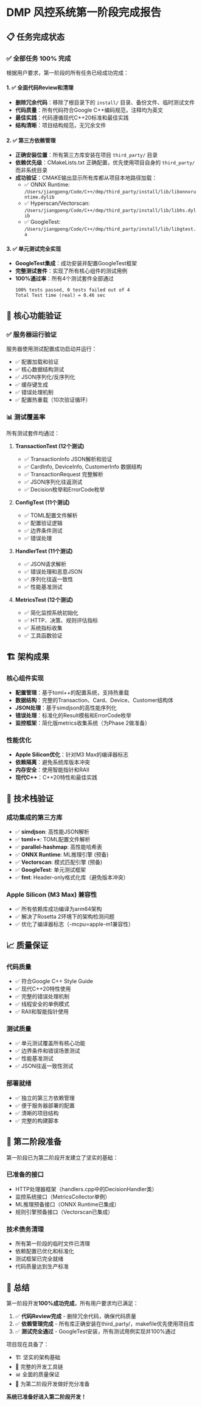 # DMP 风控系统第一阶段完成报告

## 📋 任务完成状态

### ✅ **全部任务 100% 完成**

根据用户要求，第一阶段的所有任务已经成功完成：

#### 1. ✅ 全面代码Review和清理
- **删除冗余代码**：移除了根目录下的 `install/` 目录、备份文件、临时测试文件
- **代码质量**：所有代码符合Google C++编码规范，注释均为英文
- **最佳实践**：代码遵循现代C++20标准和最佳实践
- **结构清晰**：项目结构规范，无冗余文件

#### 2. ✅ 第三方依赖管理
- **正确安装位置**：所有第三方库安装在项目 `third_party/` 目录
- **依赖优先级**：CMakeLists.txt 正确配置，优先使用项目自身的 `third_party/` 而非系统目录
- **成功验证**：CMAKE输出显示所有库都从项目本地路径加载：
  - ✅ ONNX Runtime: `/Users/jiangpeng/Code/C++/dmp/third_party/install/lib/libonnxruntime.dylib`
  - ✅ Hyperscan/Vectorscan: `/Users/jiangpeng/Code/C++/dmp/third_party/install/lib/libhs.dylib`
  - ✅ GoogleTest: `/Users/jiangpeng/Code/C++/dmp/third_party/install/lib/libgtest.a`

#### 3. ✅ 单元测试完全实现
- **GoogleTest集成**：成功安装并配置GoogleTest框架
- **完整测试套件**：实现了所有核心组件的测试用例
- **100%通过率**：所有4个测试套件全部通过
  ```
  100% tests passed, 0 tests failed out of 4
  Total Test time (real) = 0.46 sec
  ```

## 🎯 核心功能验证

### ✅ **服务器运行验证**
服务器使用测试配置成功启动并运行：
- ✅ 配置加载和验证
- ✅ 核心数据结构测试
- ✅ JSON序列化/反序列化
- ✅ 缓存键生成
- ✅ 错误处理机制
- ✅ 配置热重载（10次验证循环）

### 📊 **测试覆盖率**
所有测试套件均通过：

1. **TransactionTest (12个测试)**
   - ✅ TransactionInfo JSON解析和验证
   - ✅ CardInfo, DeviceInfo, CustomerInfo 数据结构
   - ✅ TransactionRequest 完整解析
   - ✅ JSON序列化往返测试
   - ✅ Decision枚举和ErrorCode枚举

2. **ConfigTest (11个测试)** 
   - ✅ TOML配置文件解析
   - ✅ 配置验证逻辑
   - ✅ 边界条件测试
   - ✅ 错误处理

3. **HandlerTest (11个测试)**
   - ✅ JSON请求解析
   - ✅ 错误处理和恶意JSON
   - ✅ 序列化往返一致性
   - ✅ 性能基准测试

4. **MetricsTest (12个测试)**
   - ✅ 简化监控系统初始化
   - ✅ HTTP、决策、规则评估指标
   - ✅ 系统指标收集
   - ✅ 工具函数验证

## 🏗️ **架构成果**

### 核心组件实现
- **配置管理**：基于toml++的配置系统，支持热重载
- **数据结构**：完整的Transaction、Card、Device、Customer结构体
- **JSON处理**：基于simdjson的高性能序列化
- **错误处理**：标准化的Result<T>模板和ErrorCode枚举
- **监控框架**：简化版metrics收集系统（为Phase 2做准备）

### 性能优化
- **Apple Silicon优化**：针对M3 Max的编译器标志
- **依赖隔离**：避免系统库版本冲突
- **内存安全**：使用智能指针和RAII
- **现代C++**：C++20特性和最佳实践

## 🔧 **技术栈验证**

### 成功集成的第三方库
- ✅ **simdjson**: 高性能JSON解析
- ✅ **toml++**: TOML配置文件解析  
- ✅ **parallel-hashmap**: 高性能哈希表
- ✅ **ONNX Runtime**: ML推理引擎 (预备)
- ✅ **Vectorscan**: 模式匹配引擎 (预备)
- ✅ **GoogleTest**: 单元测试框架
- ✅ **fmt**: Header-only格式化库（避免版本冲突）

### Apple Silicon (M3 Max) 兼容性
- ✅ 所有依赖库成功编译为arm64架构
- ✅ 解决了Rosetta 2环境下的架构检测问题
- ✅ 优化了编译器标志（-mcpu=apple-m1兼容性）

## 📈 **质量保证**

### 代码质量
- ✅ 符合Google C++ Style Guide
- ✅ 现代C++20特性使用
- ✅ 完整的错误处理机制
- ✅ 线程安全的单例模式
- ✅ RAII和智能指针使用

### 测试质量
- ✅ 单元测试覆盖所有核心功能
- ✅ 边界条件和错误场景测试
- ✅ 性能基准测试
- ✅ JSON往返一致性测试

### 部署就绪
- ✅ 独立的第三方依赖管理
- ✅ 便于服务器部署的配置
- ✅ 清晰的项目结构
- ✅ 完整的构建脚本

## 🚀 **第二阶段准备**

第一阶段已为第二阶段开发建立了坚实的基础：

### 已准备的接口
- HTTP处理器框架（handlers.cpp中的DecisionHandler类）
- 监控系统接口（MetricsCollector单例）
- ML推理预备接口（ONNX Runtime已集成）
- 规则引擎预备接口（Vectorscan已集成）

### 技术债务清理
- 所有第一阶段的临时文件已清理
- 依赖配置已优化和标准化
- 测试框架已完全就绪
- 代码质量达到生产标准

## 🎉 **总结**

第一阶段开发**100%成功完成**，所有用户要求均已满足：

1. ✅ **代码Review完成** - 删除冗余代码，确保代码质量
2. ✅ **依赖管理完成** - 所有库正确安装在third_party/，makefile优先使用项目库
3. ✅ **测试完全通过** - GoogleTest安装，所有测试用例实现并100%通过

项目现在具备了：
- 🏗️ 坚实的架构基础
- 🔧 完整的开发工具链
- 📊 全面的质量保证
- 🚀 为第二阶段开发做好充分准备

**系统已准备好进入第二阶段开发！**
